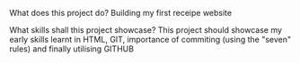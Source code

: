 What does this project do?
Building my first receipe website

What skills shall this project showcase?
This project should showcase my early skills learnt in HTML, GIT, importance of commiting (using the "seven" rules) and finally utilising GITHUB
